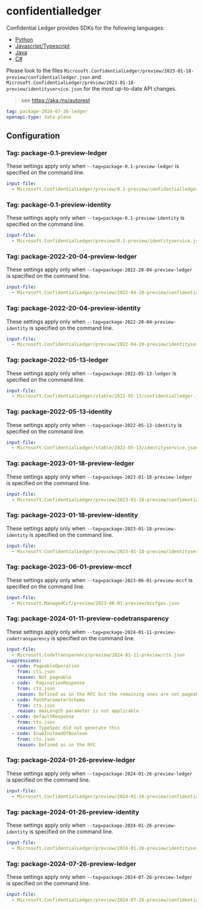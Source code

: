 # confidentialledger

Confidential Ledger provides SDKs for the following languages:

- [Python](https://github.com/Azure/azure-sdk-for-python/tree/main/sdk/confidentialledger/azure-confidentialledger/azure/confidentialledger)
- [Javascript/Typescript](https://github.com/Azure/azure-sdk-for-js/blob/main/sdk/confidentialledger/confidential-ledger-rest/swagger/README.md)
- [Java](https://github.com/Azure/azure-sdk-for-java/blob/main/sdk/confidentialledger/azure-security-confidentialledger/swagger/README.md)
- [C#](https://github.com/Azure/azure-sdk-for-net/blob/main/sdk/confidentialledger/Azure.Security.ConfidentialLedger/src/autorest.md)

Please look to the files `Microsoft.ConfidentialLedger/preview/2023-01-18-preview/confidentialledger.json` and `Microsoft.ConfidentialLedger/preview/2023-01-18-preview/identityservice.json` for the most up-to-date API changes.

> see https://aka.ms/autorest

``` yaml
tag: package-2024-07-26-ledger
openapi-type: data-plane
```

## Configuration

### Tag: package-0.1-preview-ledger

These settings apply only when `--tag=package-0.1-preview-ledger` is specified on the command line.

```yaml $(tag) == 'package-0.1-preview-ledger'
input-file:
  - Microsoft.ConfidentialLedger/preview/0.1-preview/confidentialledger.json
```

### Tag: package-0.1-preview-identity

These settings apply only when `--tag=package-0.1-preview-identity` is specified on the command line.

```yaml $(tag) == 'package-0.1-preview-identity'
input-file:
  - Microsoft.ConfidentialLedger/preview/0.1-preview/identityservice.json
```

### Tag: package-2022-20-04-preview-ledger

These settings apply only when `--tag=package-2022-20-04-preview-ledger` is specified on the command line.

```yaml $(tag) == 'package-2022-04-20-preview-ledger'
input-file:
  - Microsoft.ConfidentialLedger/preview/2022-04-20-preview/confidentialledger.json
```

### Tag: package-2022-20-04-preview-identity

These settings apply only when `--tag=package-2022-20-04-preview-identity` is specified on the command line.

```yaml $(tag) == 'package-2022-04-20-preview-identity'
input-file:
  - Microsoft.ConfidentialLedger/preview/2022-04-20-preview/identityservice.json
```

### Tag: package-2022-05-13-ledger

These settings apply only when `--tag=package-2022-05-13-ledger` is specified on the command line.

```yaml $(tag) == 'package-2022-05-13-ledger'
input-file:
  - Microsoft.ConfidentialLedger/stable/2022-05-13/confidentialledger.json
```

### Tag: package-2022-05-13-identity

These settings apply only when `--tag=package-2022-05-13-identity` is specified on the command line.

```yaml $(tag) == 'package-2022-05-13-identity'
input-file:
  - Microsoft.ConfidentialLedger/stable/2022-05-13/identityservice.json
```

### Tag: package-2023-01-18-preview-ledger

These settings apply only when `--tag=package-2023-01-18-preview-ledger` is specified on the command line.

```yaml $(tag) == 'package-2023-01-18-preview-ledger'
input-file:
  - Microsoft.ConfidentialLedger/preview/2023-01-18-preview/confidentialledger.json
```

### Tag: package-2023-01-18-preview-identity

These settings apply only when `--tag=package-2023-01-18-preview-identity` is specified on the command line.

```yaml $(tag) == 'package-2023-01-18-preview-identity'
input-file:
  - Microsoft.ConfidentialLedger/preview/2023-01-18-preview/identityservice.json
```

### Tag: package-2023-06-01-preview-mccf

These settings apply only when `--tag=package-2023-06-01-preview-mccf` is specified on the command line.

```yaml $(tag) == 'package-2023-06-01-preview-mccf'
input-file:
  - Microsoft.ManagedCcf/preview/2023-06-01-preview/mccfgov.json
```

### Tag: package-2024-01-11-preview-codetransparency

These settings apply only when `--tag=package-2024-01-11-preview-codetransparency` is specified on the command line.

```yaml $(tag) == 'package-2024-01-11-preview-codetransparency'
input-file:
  - Microsoft.CodeTransparency/preview/2024-01-11-preview/cts.json
suppressions:
  - code: PageableOperation
    from: cts.json
    reason: Not pageable
  - code:  PaginationResponse
    from: cts.json
    reason: Defined as in the RFC but the remaining ones are not pageable
  - code: PathParameterSchema
    from: cts.json
    reason: maxLength parameter is not applicable
  - code: DefaultResponse
    from: cts.json
    reason: TypeSpec did not generate this
  - code: EnumInsteadOfBoolean
    from: cts.json
    reason: Defined as in the RFC
```

### Tag: package-2024-01-26-preview-ledger

These settings apply only when `--tag=package-2024-01-26-preview-ledger` is specified on the command line.

```yaml $(tag) == 'package-2024-01-26-preview-ledger'
input-file:
  - Microsoft.ConfidentialLedger/preview/2024-01-26-preview/confidentialledger.json
```

### Tag: package-2024-01-26-preview-identity

These settings apply only when `--tag=package-2024-01-26-preview-identity` is specified on the command line.

```yaml $(tag) == 'package-2024-01-26-preview-identity'
input-file:
  - Microsoft.ConfidentialLedger/preview/2024-01-26-preview/identityservice.json
```

### Tag: package-2024-07-26-preview-ledger

These settings apply only when `--tag=package-2024-07-26-preview-ledger` is specified on the command line.

```yaml $(tag) == 'package-2024-07-26-preview-ledger'
input-file:
  - Microsoft.ConfidentialLedger/preview/2024-07-26-preview/confidentialledger.json
```
